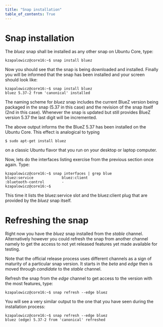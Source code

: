 ```yaml
---
title: "Snap installation"
table_of_contents: True
---
```


# Snap installation

The *bluez* snap shall be installed as any other snap on Ubuntu Core, type:

```
kzapalowicz@core16:~$ snap install bluez
```

Now you should see that the snap is being downloaded and installed. Finally you
will be informed that the snap has been installed and your screen should look
like:

```
kzapalowicz@core16:~$ snap install bluez
bluez 5.37-2 from 'canonical' installed
```

The naming scheme for *bluez* snap includes the current BlueZ version being
packaged in the snap (5.37 in this case) and the revision of the snap itself
(2nd in this case). Whenever the snap is updated but still provides BlueZ
version 5.37 the last digit will be incremented.

The above output informs the the BlueZ 5.37 has been installed on the Ubuntu
Core. This effect is analogical to typing

```
$ sudo apt-get install bluez
```

on a classic Ubuntu flavor that you run on your desktop or laptop computer.

Now, lets do the interfaces listing exercise from the previous section once
again. Type:


```
kzapalowicz@core16:~$ snap interfaces | grep blue
bluez:service             bluez:client
:bluetooth-control        -
kzapalowicz@core16:~$
```

This time it lists the bluez:service slot and the bluez:client plug that are
provided by the *bluez* snap itself.

# Refreshing the snap

Right now you have the *bluez* snap installed from the *stable* channel.
Alternatively however you could refresh the snap from another channel namely to
get the access to not yet released features yet made available for testing.

Note that the official release process uses different channels as a sign of
maturity of a particular snap version. It starts in the *beta* and *edge* then
is moved through *candidate* to the *stable* channel.

Refresh the snap from the *edge* channel to get access to the version with the
most features, type:


```
kzapalowicz@core16:~$ snap refresh --edge bluez
```

You will see a very similar output to the one that you have seen
during the installation process:


```
kzapalowicz@core16:~$ snap refresh --edge bluez
bluez (edge) 5.37-2 from 'canonical' refreshed
```
